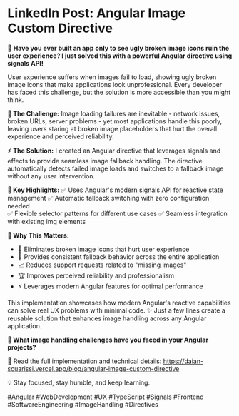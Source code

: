 # LinkedIn Post: Angular Image Custom Directive

🚀 **Have you ever built an app only to see ugly broken image icons ruin the user experience? I just solved this with a powerful Angular directive using signals API!**

User experience suffers when images fail to load, showing ugly broken image icons that make applications look unprofessional. Every developer has faced this challenge, but the solution is more accessible than you might think.

**🎯 The Challenge:**
Image loading failures are inevitable - network issues, broken URLs, server problems - yet most applications handle this poorly, leaving users staring at broken image placeholders that hurt the overall experience and perceived reliability.

**⚡ The Solution:**
I created an Angular directive that leverages signals and effects to provide seamless image fallback handling. The directive automatically detects failed image loads and switches to a fallback image without any user intervention.

**🌟 Key Highlights:**
✅ Uses Angular's modern signals API for reactive state management
✅ Automatic fallback switching with zero configuration needed  
✅ Flexible selector patterns for different use cases
✅ Seamless integration with existing img elements

**💪 Why This Matters:**
- 🎨 Eliminates broken image icons that hurt user experience
- 🔧 Provides consistent fallback behavior across the entire application
- 📈 Reduces support requests related to "missing images"
- 🏆 Improves perceived reliability and professionalism
- ⚡ Leverages modern Angular features for optimal performance

This implementation showcases how modern Angular's reactive capabilities can solve real UX problems with minimal code. ✨ Just a few lines create a reusable solution that enhances image handling across any Angular application.

**💬 What image handling challenges have you faced in your Angular projects?**

📖 Read the full implementation and technical details: https://daian-scuarissi.vercel.app/blog/angular-image-custom-directive

💡 Stay focused, stay humble, and keep learning.

#Angular #WebDevelopment #UX #TypeScript #Signals #Frontend #SoftwareEngineering #ImageHandling #Directives